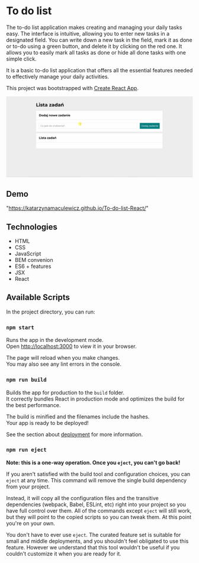 # To do list

The to-do list application makes creating and managing your daily tasks easy. The interface is intuitive, allowing you to enter new tasks in a designated field. You can write down a new task in the field, mark it as done or to-do using a green button, and delete it by clicking on the red one. It allows you to easily mark all tasks as done or hide all done tasks with one simple click. 

It is a basic to-do list application that offers all the essential features needed to effectively manage your daily activities.

This project was bootstrapped with [Create React App](https://github.com/facebook/create-react-app).

![image](./src/images/to-do-list.gif)

## Demo

"https://katarzynamaculewicz.github.io/To-do-list-React/"

## Technologies

- HTML
- CSS
- JavaScript
- BEM convenion
- ES6 + features
- JSX
- React

## Available Scripts

In the project directory, you can run:

### `npm start`

Runs the app in the development mode.\
Open [http://localhost:3000](http://localhost:3000) to view it in your browser.

The page will reload when you make changes.\
You may also see any lint errors in the console.

### `npm run build`

Builds the app for production to the `build` folder.\
It correctly bundles React in production mode and optimizes the build for the best performance.

The build is minified and the filenames include the hashes.\
Your app is ready to be deployed!

See the section about [deployment](https://facebook.github.io/create-react-app/docs/deployment) for more information.

### `npm run eject`

**Note: this is a one-way operation. Once you `eject`, you can't go back!**

If you aren't satisfied with the build tool and configuration choices, you can `eject` at any time. This command will remove the single build dependency from your project.

Instead, it will copy all the configuration files and the transitive dependencies (webpack, Babel, ESLint, etc) right into your project so you have full control over them. All of the commands except `eject` will still work, but they will point to the copied scripts so you can tweak them. At this point you're on your own.

You don't have to ever use `eject`. The curated feature set is suitable for small and middle deployments, and you shouldn't feel obligated to use this feature. However we understand that this tool wouldn't be useful if you couldn't customize it when you are ready for it.

